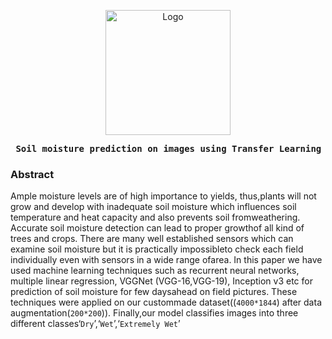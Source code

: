 <p align="center">
  <a href="https://cognopy.vercel.app">
    <img src="https://github.com/xiaowuc2/Soil-moisture-prediction-on-images-usingTransfer-Learning-/blob/main/Assets/8.jpg" alt="Logo" width="200" length="200" >
  </a>
</p>

<p><pre align="center">
<strong> Soil moisture prediction on images using Transfer Learning / <a href="https://github.com/xiaowuc2/Soil-moisture-prediction-on-images-usingTransfer-Learning/tree/main/Code">​Code​</a> / <a href="https://www.youtube.com/channel/UCX7oe66V8zyFpAJyMfPL9VA">​Website​</a></pre></p></strong>

### Abstract

Ample moisture levels are of high importance to yields, thus,plants will not grow and develop with inadequate soil moisture which influences soil temperature and heat capacity and also prevents soil fromweathering. Accurate soil moisture detection can lead to proper growthof  all  kind  of  trees  and  crops.  There  are  many  well  established  sensors  which  can  examine  soil  moisture  but  it  is  practically  impossibleto  check  each  field  individually  even  with  sensors  in  a  wide  range  ofarea. In this paper we have used machine learning techniques such as recurrent neural networks, multiple linear regression, VGGNet (VGG-16,VGG-19), Inception v3 etc for prediction of soil moisture for few daysahead  on  field  pictures.  These  techniques  were  applied  on  our  custommade dataset((`4000*1844`) after data augmentation(`200*200`)). Finally,our model classifies images into three different classes‘`Dry`’,‘`Wet`’,‘`Extremely Wet`’
